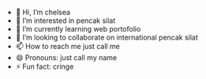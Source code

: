 - 👋 Hi, I’m chelsea
- 👀 I’m interested in pencak silat 
- 🌱 I’m currently learning web portofolio 
- 💞️ I’m looking to collaborate on international pencak silat 
- 📫 How to reach me just call me 
- 😄 Pronouns: just call my name 
- ⚡ Fun fact: cringe 

<!---
chelseazizah/chelseazizah is a ✨ special ✨ repository because its `README.md` (this file) appears on your GitHub profile.
You can click the Preview link to take a look at your changes.
--->
